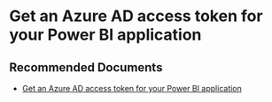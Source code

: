   <properties
	pageTitle="accessing embedded content"
	description="accessing embedded content"
	service="microsoft.PowerBIDedicated"
	resource="capacities"
	authors="pjfreitas"
	ms.author="pfreitas"	
	displayOrder="740"
	selfHelpType="generic"
	supportTopicIds="32628057"
	productPesIds="16334"
	cloudEnvironments="public, MoonCake, fairfax" 
	articleId="3ea46eec-8428-cf58-1d8d-1f73468ae517"
/>

# Get an Azure AD access token for your Power BI application

## **Recommended Documents**

* [Get an Azure AD access token for your Power BI application](https://docs.microsoft.com/power-bi/developer/get-azuread-access-token)
